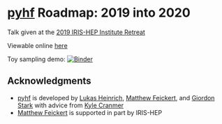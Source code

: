 # [pyhf](https://github.com/diana-hep/pyhf) Roadmap: 2019 into 2020

Talk given at the [2019 IRIS-HEP Institute Retreat](https://indico.cern.ch/event/840472/overview)

Viewable online [here](https://matthewfeickert.github.io/talk-IRIS-HEP-Institute-Retreat-2019/index.html?p=talk.md)

Toy sampling demo: [![Binder](https://mybinder.org/badge_logo.svg)](https://mybinder.org/v2/gh/matthewfeickert/talk-IRIS-HEP-Institute-Retreat-2019/master?filepath=notebooks%2Ftoys-example.ipynb)

## Acknowledgments

- [pyhf](https://github.com/diana-hep/pyhf) is developed by [Lukas Heinrich](https://github.com/lukasheinrich), [Matthew Feickert](http://www.matthewfeickert.com/), and [Giordon Stark](https://github.com/kratsg) with advice from [Kyle Cranmer](http://theoryandpractice.org/)
- [Matthew Feickert](http://www.matthewfeickert.com/) is supported in part by IRIS-HEP
